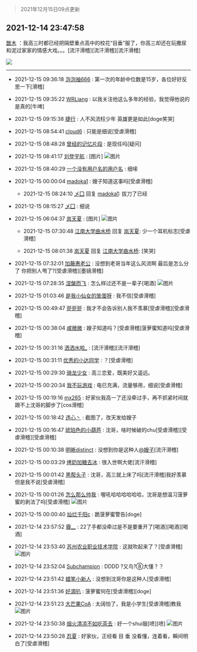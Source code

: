 > 2021年12月15日09点更新
<link rel="stylesheet" href="https://cdn.jsdelivr.net/gh/taotie6/sampleJSON@main/css/photo_show.css">
<meta name="referrer" content="no-referrer" />


 ## 2021-12-14 23:47:58 

 [㪚木](https://www.coolapk.com/feed/32132755?shareKey=NzkxOTdlZWVjYmZlNjFiOGJmZjQ~) ：我高三时都已经把隔壁重点高中的校花“目垂”服了，你高三却还在玩撒尿和泥过家家的情感大戏。。。[流汗滑稽][流汗滑稽][流汗滑稽] 

<div class="album">
<img class="img-item" src="https://image.coolapk.com/feed/2019/0412/17/1081091_1555060673_5592@400x225.gif" />
</div>

 ------- 

- 2021-12-15 09:36:18 [泡泡袖666](uid=2844894) : 第一次的年龄中位数是15岁，各位好好反思一下[滑稽] 

- 2021-12-15 09:35:22 [WRLiang](uid=533595) : 以我关注他这么多年的经验，我觉得他说的是真的[牛啤] 

- 2021-12-15 09:15:38 [捷行](uid=1629443) : 人不风流枉少年   英雄更是如此[doge笑哭] 

- 2021-12-15 08:54:41 [cloud6](uid=852635) : 只能是细说[受虐滑稽] 

- 2021-12-15 08:48:28 [曾经的记忆片段](uid=2703645) : 是现任吗[疑问] 

- 2021-12-15 08:41:17 [刘登宇航](uid=571170) : [图片] ![图片](https://image.coolapk.com/feed/2021/1215/08/571170_465cdeb5_8876_3161_154@300x300.jpeg)

- 2021-12-15 08:40:29 [一个没有用户名的用户名](uid=1314924) : 细嗦 

- 2021-12-15 00:00:04 [madoka1](uid=575649) : 嫂子知道这事吗[受虐滑稽] 

    - 2021-12-15 08:24:10 [乄囗](uid=759206) 回复 [madoka1](uid=575649): 拔刀了已经 

- 2021-12-15 08:15:27 [乄囗](uid=759206) : 细说 

- 2021-12-15 06:04:37 [岚天夏](uid=1974131) : [图片] ![图片](https://image.coolapk.com/feed/2021/1215/06/1974131_024c1c2d_9476_1851_408@224x224.jpeg)

    - 2021-12-15 07:30:48 [江南大学曲水桥](uid=2825228) 回复 [岚天夏](uid=1974131): 少一个耳机标志[受虐滑稽] 

    - 2021-12-15 08:01:38 [岚天夏](uid=1974131) 回复 [江南大学曲水桥](uid=2825228): [笑哭] 

- 2021-12-15 07:32:01 [加藤惠老公](uid=1266680) : 没想到老哥当年这么风流啊
最后是怎么分了
你把别人甩了?[受虐滑稽][墨镜滑稽] 

- 2021-12-15 07:28:35 [涅槃而飞](uid=1128897) : 怎么样过还不是一辈子[喝酒] ![图片](https://image.coolapk.com/feed/2021/1215/07/1128897_4ac0715b_4511_7894_410@365x367.jpeg)

- 2021-12-15 01:03:46 [是我小仙女的笨蛋呀](uid=524921) : 我不信[受虐滑稽] 

- 2021-12-15 00:49:47 [戼戼戼](uid=4044548) : 我才不会告诉别人我不羡慕[受虐滑稽][受虐滑稽] 

- 2021-12-15 00:38:04 [咸微微](uid=1248718) : 嫂子知道吗？[受虐滑稽]菠萝蜜知道吗[受虐滑稽] 

- 2021-12-15 00:31:16 [洒洒水啦_](uid=652939) : [流汗滑稽][流汗滑稽] 

- 2021-12-15 00:31:11 [优秀的小达同学](uid=3114536) : ？[受虐滑稽] 

- 2021-12-15 00:29:30 [骑龙少女](uid=2934362) : 高三恋爱，既美好又遥远。 

- 2021-12-15 00:20:34 [我不玩游戏](uid=3058829) : 电已充满，流量够用，细说[受虐滑稽] 

- 2021-12-15 00:19:16 [mx265](uid=1039105) : 好家伙我高一了还没牵过手，再不抓紧时间就跟不上沈哥的脚步了[cos滑稽] 

- 2021-12-15 00:18:42 [违心丶](uid=798400) : 截图了，改天发给嫂子 

- 2021-12-15 00:16:47 [琥珀色的小葫芦](uid=3670859) : 沈哥，啥时候破的chu[受虐滑稽][受虐滑稽][受虐滑稽] 

- 2021-12-15 00:10:38 [明晰distinct](uid=1960890) : 没想到你是这种人<a class="feed-link-uname" href="/u/嫂子">@嫂子</a>[流汗滑稽] 

- 2021-12-15 00:03:29 [烤奶加糖去冰](uid=739362) : 很入世啊大佬[流汗滑稽] 

- 2021-12-15 00:01:42 [黑帮头子](uid=2838832) : 沈哥，高三就上床了吗[流汗滑稽]我好羡慕但是我不说[受虐滑稽] 

- 2021-12-15 00:01:26 [怎么那么帅我](uid=1421130) : 喔吼哈哈哈哈哈哈，沈哥是想温习菠萝蜜的剥法了吗[受虐滑稽] ![图片](https://image.coolapk.com/feed/2021/1215/00/1421130_eeb049e6_7685_5571_569@814x788.jpeg)

- 2021-12-15 00:00:40 [灿烂千阳c](uid=1577985) : 跪菠萝蜜警告[doge] 

- 2021-12-14 23:57:52 [霽__](uid=2393793) : 22了手都没牵过是不是要重开了[喝酒][喝酒][喝酒] 

- 2021-12-14 23:53:40 [苏州农业职业技术学院](uid=1522466) : 这就吹起来了？[受虐滑稽] ![图片](https://image.coolapk.com/feed/2019/0412/17/1081091_1555060673_5592@400x225.gif)

- 2021-12-14 23:52:04 [Subchampion](uid=3761144) : DDDD
?又鸟?⑧大懂？？ 

- 2021-12-14 23:51:42 [蜡笔小新人](uid=4236945) : 没想到沈哥你是这种人[受虐滑稽] 

- 2021-12-14 23:51:36 [好滴叭](uid=5526219) : 菠萝蜜何在[受虐滑稽][doge] 

- 2021-12-14 23:51:23 [大芒果CoA](uid=9758291) : 太阔怕了，我是小学生[受虐滑稽]教我 ![图片](https://image.coolapk.com/feed/2021/1214/23/9758291_37b1a9be_7082_0352_940@720x826.jpeg)

- 2021-12-14 23:50:38 [烟火清凉不如吃茶去](uid=4279524) : 好一个shui服[喷][喷] ![图片](https://image.coolapk.com/feed/2021/1214/23/4279524_22376fd1_7036_4284_441@356x200.gif)

- 2021-12-14 23:50:28 [忍夏](uid=1630007) : 好家伙，正经看 目 垂 没看懂，连着看，瞬间明白了[受虐滑稽] 

